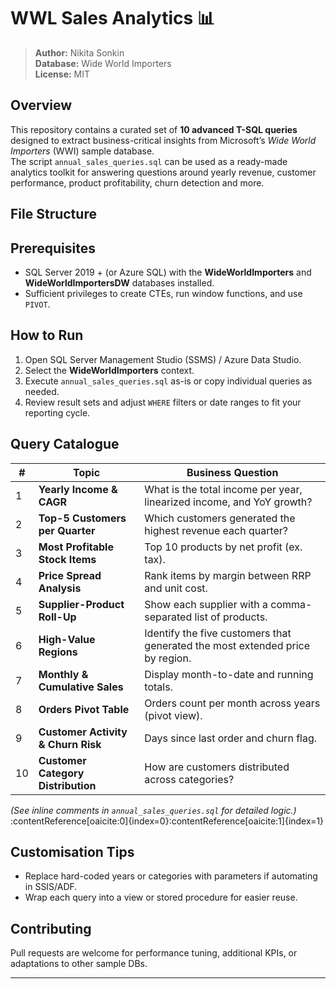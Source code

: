 # WWL Sales Analytics 📊

> **Author:** Nikita Sonkin  
> **Database:** Wide World Importers  
> **License:** MIT

## Overview
This repository contains a curated set of **10 advanced T-SQL queries** designed to extract business-critical insights from Microsoft’s *Wide World Importers* (WWI) sample database.  
The script `annual_sales_queries.sql` can be used as a ready-made analytics toolkit for answering questions around yearly revenue, customer performance, product profitability, churn detection and more.

## File Structure



## Prerequisites
* SQL Server 2019 + (or Azure SQL) with the **WideWorldImporters** and **WideWorldImportersDW** databases installed.
* Sufficient privileges to create CTEs, run window functions, and use `PIVOT`.

## How to Run
1. Open SQL Server Management Studio (SSMS) / Azure Data Studio.  
2. Select the **WideWorldImporters** context.  
3. Execute `annual_sales_queries.sql` as-is or copy individual queries as needed.  
4. Review result sets and adjust `WHERE` filters or date ranges to fit your reporting cycle.

## Query Catalogue

| # | Topic | Business Question |
|---|-------|-------------------|
| 1 | **Yearly Income & CAGR** | What is the total income per year, linearized income, and YoY growth? |
| 2 | **Top-5 Customers per Quarter** | Which customers generated the highest revenue each quarter? |
| 3 | **Most Profitable Stock Items** | Top 10 products by net profit (ex. tax). |
| 4 | **Price Spread Analysis** | Rank items by margin between RRP and unit cost. |
| 5 | **Supplier-Product Roll-Up** | Show each supplier with a comma-separated list of products. |
| 6 | **High-Value Regions** | Identify the five customers that generated the most extended price by region. |
| 7 | **Monthly & Cumulative Sales** | Display month-to-date and running totals. |
| 8 | **Orders Pivot Table** | Orders count per month across years (pivot view). |
| 9 | **Customer Activity & Churn Risk** | Days since last order and churn flag. |
| 10| **Customer Category Distribution** | How are customers distributed across categories? |

*(See inline comments in `annual_sales_queries.sql` for detailed logic.)* :contentReference[oaicite:0]{index=0}:contentReference[oaicite:1]{index=1}

## Customisation Tips
* Replace hard-coded years or categories with parameters if automating in SSIS/ADF.  
* Wrap each query into a view or stored procedure for easier reuse.  

## Contributing
Pull requests are welcome for performance tuning, additional KPIs, or adaptations to other sample DBs.

---
